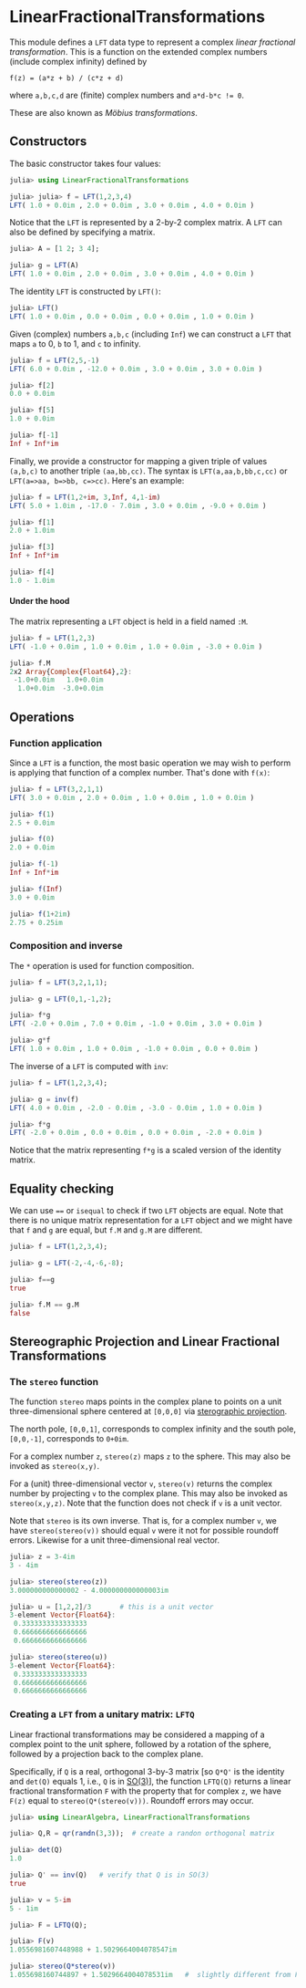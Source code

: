 # LinearFractionalTransformations



This module defines a `LFT` data type to represent a complex *linear
fractional transformation*. This is a function on the extended
complex numbers (include complex infinity) defined by
```
f(z) = (a*z + b) / (c*z + d)
```
where `a,b,c,d` are (finite) complex numbers and `a*d-b*c != 0`.

These are also known as *Möbius transformations*.

## Constructors

The basic constructor takes four values:

```julia
julia> using LinearFractionalTransformations

julia> julia> f = LFT(1,2,3,4)
LFT( 1.0 + 0.0im , 2.0 + 0.0im , 3.0 + 0.0im , 4.0 + 0.0im )
```

Notice that the `LFT` is represented by a 2-by-2 complex matrix.
A `LFT` can also be defined by specifying a matrix.

```julia
julia> A = [1 2; 3 4];

julia> g = LFT(A)
LFT( 1.0 + 0.0im , 2.0 + 0.0im , 3.0 + 0.0im , 4.0 + 0.0im )
```

The identity `LFT` is constructed by `LFT()`:

```julia
julia> LFT()
LFT( 1.0 + 0.0im , 0.0 + 0.0im , 0.0 + 0.0im , 1.0 + 0.0im )
```

Given (complex) numbers `a,b,c` (including `Inf`) we can construct
a `LFT` that maps `a` to 0, `b` to 1, and `c` to infinity.

```julia
julia> f = LFT(2,5,-1)
LFT( 6.0 + 0.0im , -12.0 + 0.0im , 3.0 + 0.0im , 3.0 + 0.0im )

julia> f[2]
0.0 + 0.0im

julia> f[5]
1.0 + 0.0im

julia> f[-1]
Inf + Inf*im
```

Finally, we provide a constructor for mapping a given triple of values
`(a,b,c)` to another triple `(aa,bb,cc)`. The syntax is
`LFT(a,aa,b,bb,c,cc)` or `LFT(a=>aa, b=>bb, c=>cc)`. Here's an example:

```julia
julia> f = LFT(1,2+im, 3,Inf, 4,1-im)
LFT( 5.0 + 1.0im , -17.0 - 7.0im , 3.0 + 0.0im , -9.0 + 0.0im )

julia> f[1]
2.0 + 1.0im

julia> f[3]
Inf + Inf*im

julia> f[4]
1.0 - 1.0im
```


#### Under the hood

The matrix representing a `LFT` object is held in a field named `:M`.

```julia
julia> f = LFT(1,2,3)
LFT( -1.0 + 0.0im , 1.0 + 0.0im , 1.0 + 0.0im , -3.0 + 0.0im )

julia> f.M
2x2 Array{Complex{Float64},2}:
 -1.0+0.0im   1.0+0.0im
  1.0+0.0im  -3.0+0.0im
```

## Operations

### Function application

Since a `LFT` is a function, the most basic operation we may wish to
perform is applying that function of a complex number. That's done
with  `f(x)`:

```julia
julia> f = LFT(3,2,1,1)
LFT( 3.0 + 0.0im , 2.0 + 0.0im , 1.0 + 0.0im , 1.0 + 0.0im )

julia> f(1)
2.5 + 0.0im

julia> f(0)
2.0 + 0.0im

julia> f(-1)
Inf + Inf*im

julia> f(Inf)
3.0 + 0.0im

julia> f(1+2im)
2.75 + 0.25im
```


### Composition and inverse

The `*` operation is used for function composition.

```julia
julia> f = LFT(3,2,1,1);

julia> g = LFT(0,1,-1,2);

julia> f*g
LFT( -2.0 + 0.0im , 7.0 + 0.0im , -1.0 + 0.0im , 3.0 + 0.0im )

julia> g*f
LFT( 1.0 + 0.0im , 1.0 + 0.0im , -1.0 + 0.0im , 0.0 + 0.0im )
```


The inverse of a `LFT` is computed with `inv`:

```julia
julia> f = LFT(1,2,3,4);

julia> g = inv(f)
LFT( 4.0 + 0.0im , -2.0 - 0.0im , -3.0 - 0.0im , 1.0 + 0.0im )

julia> f*g
LFT( -2.0 + 0.0im , 0.0 + 0.0im , 0.0 + 0.0im , -2.0 + 0.0im )
```

Notice that the matrix representing `f*g` is a scaled version of the
identity matrix.

## Equality checking

We can use `==` or `isequal` to check if two `LFT` objects are
equal. Note that there is no unique matrix representation for a `LFT`
object and we might have that `f` and `g` are equal, but `f.M` and
`g.M` are different.

```julia
julia> f = LFT(1,2,3,4);

julia> g = LFT(-2,-4,-6,-8);

julia> f==g
true

julia> f.M == g.M
false
```


## Stereographic Projection and Linear Fractional Transformations

### The `stereo` function

The function `stereo` maps points in the complex plane to points on a unit three-dimensional sphere centered at `[0,0,0]` via [sterographic projection](https://en.wikipedia.org/wiki/Stereographic_projection).

The north pole, `[0,0,1]`, corresponds to complex infinity and the 
south pole, `[0,0,-1]`, corresponds to `0+0im`.

For a complex number `z`, `stereo(z)` maps `z` to the sphere. This may also be invoked as 
`stereo(x,y)`.

For a (unit) three-dimensional vector `v`, `stereo(v)` returns the complex number by projecting 
`v` to the complex plane. This may also be invoked as `stereo(x,y,z)`. Note that the function does not check if `v` is a unit vector.

Note that `stereo` is its own inverse. 
That is, for a complex number `v`, we have `stereo(stereo(v))` should equal `v` were it not for 
possible roundoff errors. Likewise for a unit three-dimensional real vector.
```julia
julia> z = 3-4im
3 - 4im

julia> stereo(stereo(z))
3.000000000000002 - 4.000000000000003im

julia> u = [1,2,2]/3       # this is a unit vector
3-element Vector{Float64}:
 0.3333333333333333
 0.6666666666666666
 0.6666666666666666

julia> stereo(stereo(u))
3-element Vector{Float64}:
 0.3333333333333333
 0.6666666666666666
 0.6666666666666666
```




### Creating a `LFT` from a unitary matrix: `LFTQ`


Linear fractional transformations may be considered a mapping of a complex point to the unit sphere, followed by a rotation of the sphere, followed by a projection back to the complex plane. 

Specifically, if `Q` is a real, orthogonal 3-by-3 matrix [so `Q*Q'` is the identity and `det(Q)` equals 1, i.e., `Q` is in [SO(3)](https://en.wikipedia.org/wiki/Stereographic_projection)], the function `LFTQ(Q)` returns a linear fractional transformation `F` with the property that for complex `z`, we have `F(z)` equal to `stereo(Q*(stereo(v)))`. Roundoff errors may occur.
```julia
julia> using LinearAlgebra, LinearFractionalTransformations

julia> Q,R = qr(randn(3,3));  # create a randon orthogonal matrix

julia> det(Q)
1.0

julia> Q' == inv(Q)   # verify that Q is in SO(3)
true

julia> v = 5-im
5 - 1im

julia> F = LFTQ(Q);

julia> F(v)
1.0556981607448988 + 1.5029664004078547im

julia> stereo(Q*stereo(v))
1.055698160744897 + 1.5029664004078531im   #  slightly different from F(v)
```

